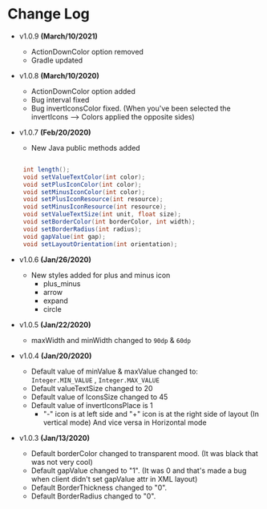 # Change Log 


- v1.0.9 **(March/10/2021)**  
  - ActionDownColor option removed
  - Gradle updated

- v1.0.8 **(March/10/2020)**  
  - ActionDownColor option added
  - Bug interval fixed
  - Bug invertIconsColor fixed. (When you've been selected the invertIcons --> Colors applied the opposite sides)


- v1.0.7 **(Feb/20/2020)**  
  - New Java public methods added
  ```java
  
   int length();
   void setValueTextColor(int color);
   void setPlusIconColor(int color);
   void setMinusIconColor(int color);
   void setPlusIconResource(int resource);
   void setMinusIconResource(int resource);
   void setValueTextSize(int unit, float size);
   void setBorderColor(int borderColor, int width);
   void setBorderRadius(int radius);
   void gapValue(int gap);
   void setLayoutOrientation(int orientation);
  ```

- v1.0.6 **(Jan/26/2020)**  
  - New styles added for plus and minus icon  
    - plus_minus
    - arrow
    - expand
    - circle

- v1.0.5 **(Jan/22/2020)**  
  - maxWidth and minWidth changed to `90dp` & `60dp`  

- v1.0.4 **(Jan/20/2020)**  
  - Default value of minValue & maxValue changed to: `Integer.MIN_VALUE` , `Integer.MAX_VALUE`  
  - Default valueTextSize changed to 20  
  - Default value of IconsSize changed to 45  
  - Default value of invertIconsPlace is 1  
    - "-" icon is at left side and "+" icon is at the right side of layout (In vertical mode)  And vice versa in Horizontal mode  

- v1.0.3 **(Jan/13/2020)**
  - Default borderColor changed to transparent mood. (It was black that was not very cool)  
  - Default gapValue changed to "1". (It was 0 and that's made a bug when client didn't set gapValue attr in XML layout)  
  - Default BorderThickness changed to "0".  
  - Default BorderRadius changed to "0".  

